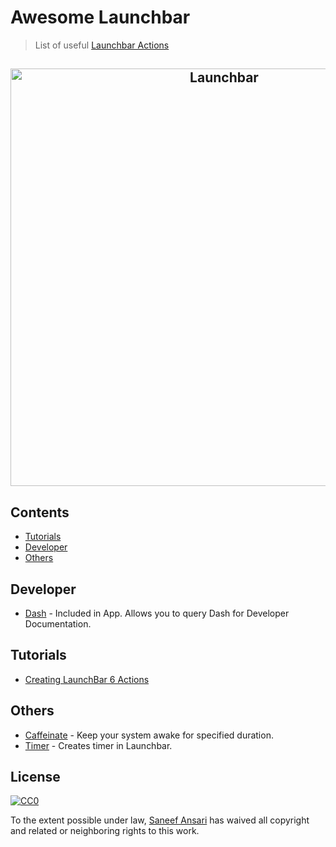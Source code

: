 # Awesome Launchbar

> List of useful [Launchbar Actions][1]

<h2 align="center">
	<img width="668" src="https://cdn.rawgit.com/saneef/awesome-launchbar/bca58021/media/header.png" alt="Launchbar">
	<br>
</h2>

## Contents

- [Tutorials](#tutorials)
- [Developer](#developer)
- [Others](#others)

## Developer

- [Dash](https://kapeli.com/dash) - Included in App. Allows you to query Dash for Developer Documentation.

## Tutorials

- [Creating LaunchBar 6 Actions](https://computers.tutsplus.com/tutorials/creating-launchbar-6-actions--cms-22733)

## Others

- [Caffeinate](https://prenagha.github.io/launchbar/caffeinate.html) - Keep your system awake for specified duration.
- [Timer](https://prenagha.github.io/launchbar/timer.html) - Creates timer in Launchbar.

## License

[![CC0](http://mirrors.creativecommons.org/presskit/buttons/88x31/svg/cc-zero.svg)](https://creativecommons.org/publicdomain/zero/1.0/)

To the extent possible under law, [Saneef Ansari](https://saneef.com) has waived all copyright and related or neighboring rights to this work.

[1]: https://obdev.at/products/launchbar/index.html
